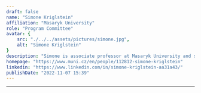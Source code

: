 ```yaml
---
draft: false
name: "Simone Kriglstein"
affiliation: "Masaryk University"
role: "Program Committee"
avatar: {
    src: "./../../assets/pictures/simone.jpg",
    alt: "Simone Kriglstein"
}
description: "Simone is associate professor at Masaryk University and senior scientist at the AIT Austrian Institute of Technology. She specializes in designing and evaluating interfaces and interaction methods in different fields, including games, information visualization and VR/AR. Between 2022 and 2024, she was ACM SIGCHI Vice President for Communication. In addition, she served as an organizational committee member, program committee member, and reviewer for different conferences and journals over the past years, including venues such as CHI, CHI PLAY, MUM, VINCI and FDG."
homepage: "https://www.muni.cz/en/people/112812-simone-kriglstein"
linkedin: "https://www.linkedin.com/in/simone-kriglstein-aa31a43/"
publishDate: "2022-11-07 15:39"
---
```

****